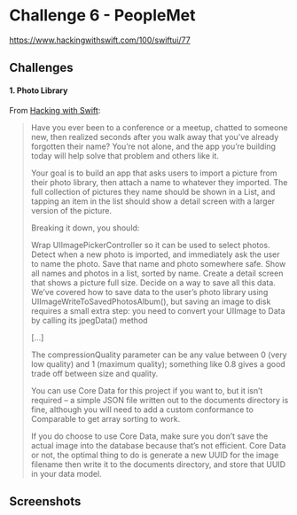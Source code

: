 # Challenge 6 - PeopleMet

https://www.hackingwithswift.com/100/swiftui/77 

## Challenges

#### 1. Photo Library

From [Hacking with Swift](https://www.hackingwithswift.com/guide/ios-swiftui/6/3/challenge):
>Have you ever been to a conference or a meetup, chatted to someone new, then realized seconds after you walk away that you’ve already forgotten their name? You’re not alone, and the app you’re building today will help solve that problem and others like it.
>
>Your goal is to build an app that asks users to import a picture from their photo library, then attach a name to whatever they imported. The full collection of pictures they name should be shown in a List, and tapping an item in the list should show a detail screen with a larger version of the picture.
>
>Breaking it down, you should:
>
>Wrap UIImagePickerController so it can be used to select photos.
Detect when a new photo is imported, and immediately ask the user to name the photo.
Save that name and photo somewhere safe.
Show all names and photos in a list, sorted by name.
Create a detail screen that shows a picture full size.
Decide on a way to save all this data.
We’ve covered how to save data to the user’s photo library using UIImageWriteToSavedPhotosAlbum(), but saving an image to disk requires a small extra step: you need to convert your UIImage to Data by calling its jpegData() method
>
>[...]
>
>The compressionQuality parameter can be any value between 0 (very low quality) and 1 (maximum quality); something like 0.8 gives a good trade off between size and quality.
>
>You can use Core Data for this project if you want to, but it isn’t required – a simple JSON file written out to the documents directory is fine, although you will need to add a custom conformance to Comparable to get array sorting to work.
>
>If you do choose to use Core Data, make sure you don’t save the actual image into the database because that’s not efficient. Core Data or not, the optimal thing to do is generate a new UUID for the image filename then write it to the documents directory, and store that UUID in your data model.

## Screenshots
